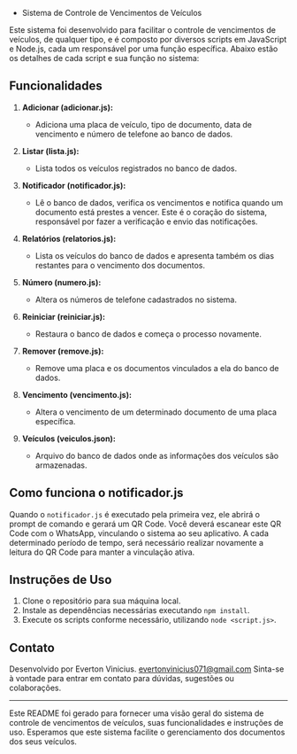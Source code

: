 
* Sistema de Controle de Vencimentos de Veículos

Este sistema foi desenvolvido para facilitar o controle de vencimentos de veículos, de qualquer tipo, e é composto por diversos scripts em JavaScript e Node.js, cada um responsável por uma função específica. Abaixo estão os detalhes de cada script e sua função no sistema:

## Funcionalidades

1. **Adicionar (adicionar.js):** 
   - Adiciona uma placa de veículo, tipo de documento, data de vencimento e número de telefone ao banco de dados.

2. **Listar (lista.js):**
   - Lista todos os veículos registrados no banco de dados.

3. **Notificador (notificador.js):**
   - Lê o banco de dados, verifica os vencimentos e notifica quando um documento está prestes a vencer. Este é o coração do sistema, responsável por fazer a verificação e envio das notificações.

4. **Relatórios (relatorios.js):**
   - Lista os veículos do banco de dados e apresenta também os dias restantes para o vencimento dos documentos.

5. **Número (numero.js):**
   - Altera os números de telefone cadastrados no sistema.

6. **Reiniciar (reiniciar.js):**
   - Restaura o banco de dados e começa o processo novamente.

7. **Remover (remove.js):**
   - Remove uma placa e os documentos vinculados a ela do banco de dados.

8. **Vencimento (vencimento.js):**
   - Altera o vencimento de um determinado documento de uma placa específica.

9. **Veículos (veiculos.json):**
   - Arquivo do banco de dados onde as informações dos veículos são armazenadas.

## Como funciona o notificador.js

Quando o `notificador.js` é executado pela primeira vez, ele abrirá o prompt de comando e gerará um QR Code. Você deverá escanear este QR Code com o WhatsApp, vinculando o sistema ao seu aplicativo. A cada determinado período de tempo, será necessário realizar novamente a leitura do QR Code para manter a vinculação ativa.

## Instruções de Uso

1. Clone o repositório para sua máquina local.
2. Instale as dependências necessárias executando `npm install`.
3. Execute os scripts conforme necessário, utilizando `node <script.js>`.

## Contato

Desenvolvido por Everton Vinicius. 
evertonvinicius071@gmail.com
Sinta-se à vontade para entrar em contato para dúvidas, sugestões ou colaborações.

---

Este README foi gerado para fornecer uma visão geral do sistema de controle de vencimentos de veículos, suas funcionalidades e instruções de uso. Esperamos que este sistema facilite o gerenciamento dos documentos dos seus veículos.
